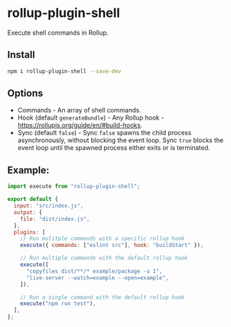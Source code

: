 # rollup-plugin-shell

Execute shell commands in Rollup.

## Install

```bash
npm i rollup-plugin-shell --save-dev
```

## Options

- Commands - An array of shell commands.
- Hook (default `generateBundle`) - Any Rollup hook - https://rollupjs.org/guide/en/#build-hooks.
- Sync (default `false`) - Sync `false` spawns the child process asynchronously, without blocking the event loop. Sync `true` blocks the event loop until the spawned process either exits or is terminated.

## Example:

```js
import execute from "rollup-plugin-shell";

export default {
  input: "src/index.js",
  output: {
    file: "dist/index.js",
  },
  plugins: [
    // Run mulitple commands with a specific rollup hook
    execute({ commands: ["eslint src"], hook: "buildStart" }),

    // Run multiple commands with the default rollup hook
    execute([
      "copyfiles dist/**/* example/package -u 1",
      "live-server --watch=example --open=example",
    ]),

    // Run a single command with the default rollup hook
    execute("npm run test"),
  ],
};
```
